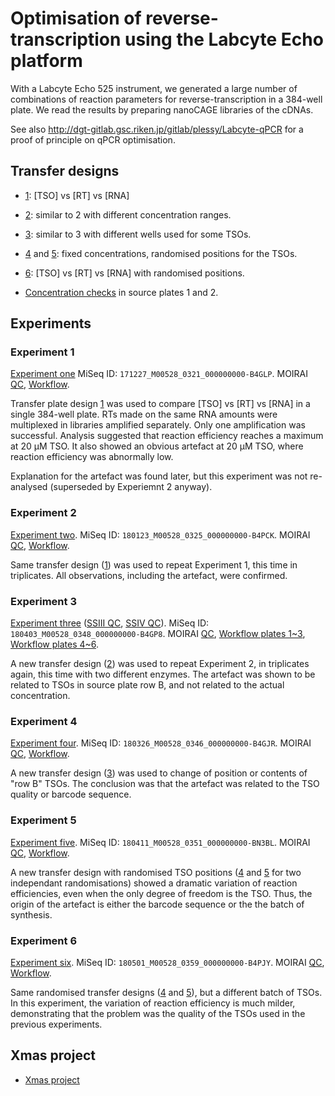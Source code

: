 Optimisation of reverse-transcription using the Labcyte Echo platform
=====================================================================

With a Labcyte Echo 525 instrument, we generated a large number of combinations
of reaction parameters for reverse-transcription in a 384-well plate.  We
read the results by preparing nanoCAGE libraries of the cDNAs.

See also <http://dgt-gitlab.gsc.riken.jp/gitlab/plessy/Labcyte-qPCR> for a proof
of principle on qPCR optimisation.


Transfer designs
----------------

 - [1](Labcyte-RT.md): [TSO] vs [RT] vs [RNA]
 - [2](Labcyte-RT2.md): similar to 2 with different concentration ranges.
 - [3](Labcyte-RT3.md): similar to 3 with different wells used for some TSOs.
 - [4](Labcyte-RT5.md) and [5](Labcyte-RT5.md): fixed concentrations, randomised positions for the TSOs.
 - [6](Labcyte-RT6.md]): [TSO] vs [RT] vs [RNA] with randomised positions.

 - [Concentration checks](TSO_concentration_check.md) in source plates 1 and 2.


Experiments
-----------
 
### Experiment 1
 
[Experiment one](Labcyte-RT_Data_Analysis.md)
MiSeq ID: `171227_M00528_0321_000000000-B4GLP`.
MOIRAI
  [QC](http://moirai.gsc.riken.jp/osc-fs_home/scratch/moirai/nanoCAGE2/project/Labcyte/171227_M00528_0321_000000000-B4GLP.paired_raw_quality_control2.20171228143720/171227_M00528_0321_000000000-B4GLP.paired_raw_quality_control2.20171228143720.html),
  [Workflow](http://moirai.gsc.riken.jp/osc-fs_home/scratch/moirai/nanoCAGE2/project/Labcyte/171227_M00528_0321_000000000-B4GLP.OP-WORKFLOW-CAGEscan-short-reads-v2.1~rc1.20180104125850/171227_M00528_0321_000000000-B4GLP.OP-WORKFLOW-CAGEscan-short-reads-v2.1~rc1.20180104125850.html).

Transfer plate design [1](Labcyte-RT.md) was used to compare [TSO] vs [RT] vs [RNA]
in a single 384-well plate.  RTs made on the same RNA amounts were multiplexed
in libraries amplified separately.  Only one amplification was successful.  Analysis
suggested that reaction efficiency reaches a maximum at 20 μM TSO.  It also
showed an obvious artefact at 20 μM TSO, where reaction efficiency was abnormally low.

Explanation for the artefact was found later, but this experiment was not re-analysed
(superseded by Experiemnt 2 anyway).


### Experiment 2

[Experiment two](Labcyte-RT_Data_Analysis_2.md).
MiSeq ID: `180123_M00528_0325_000000000-B4PCK`.
MOIRAI
  [QC](http://moirai.gsc.riken.jp/osc-fs_home/scratch/moirai/nanoCAGE2/project/Labcyte/180123_M00528_0325_000000000-B4PCK.paired_raw_quality_control2.20180124101336/180123_M00528_0325_000000000-B4PCK.paired_raw_quality_control2.20180124101336.html),
  [Workflow](http://moirai.gsc.riken.jp/osc-fs_home/scratch/moirai/nanoCAGE2/project/Labcyte/180123_M00528_0325_000000000-B4PCK.OP-WORKFLOW-CAGEscan-short-reads-v2.1~rc1.20180124102551/180123_M00528_0325_000000000-B4PCK.OP-WORKFLOW-CAGEscan-short-reads-v2.1~rc1.20180124102551.html).

Same transfer design ([1](Labcyte-RT.md)) was used to repeat Experiment 1,
this time in triplicates.  All observations, including the artefact, were
confirmed.


### Experiment 3

[Experiment three](Labcyte-RT_Data_Analysis_3merge.md)
   ([SSIII QC](Labcyte-RT_Data_Analysis_3a.md),
   [SSIV QC](Labcyte-RT_Data_Analysis_3b.md)).
MiSeq ID: `180403_M00528_0348_000000000-B4GP8`.
MOIRAI
 [QC](http://moirai.gsc.riken.jp/osc-fs_home/scratch/moirai/nanoCAGE2/project/Labcyte/180403_M00528_0348_000000000-B4GP8.paired_raw_quality_control2.20180404155647/180403_M00528_0348_000000000-B4GP8.paired_raw_quality_control2.20180404155647.html),
 [Workflow plates 1~3](http://moirai.gsc.riken.jp/osc-fs_home/scratch/moirai/nanoCAGE2/project/Labcyte/180403_M00528_0348_000000000-B4GP8_p123.OP-WORKFLOW-CAGEscan-short-reads-v2.1~rc1.20180409105009/180403_M00528_0348_000000000-B4GP8_p123.OP-WORKFLOW-CAGEscan-short-reads-v2.1~rc1.20180409105009.html),
 [Workflow plates 4~6](http://moirai.gsc.riken.jp/osc-fs_home/scratch/moirai/nanoCAGE2/project/Labcyte/180403_M00528_0348_000000000-B4GP8_p456.OP-WORKFLOW-CAGEscan-short-reads-v2.1~rc1.20180411094125/180403_M00528_0348_000000000-B4GP8_p456.OP-WORKFLOW-CAGEscan-short-reads-v2.1~rc1.20180411094125.html).

A new transfer design ([2](Labcyte-RT2.md)) was used to repeat Experiment 2,
in triplicates again, this time with two different enzymes.  The artefact was
shown to be related to TSOs in source plate row B, and not related to the
actual concentration.


### Experiment 4

[Experiment four](Labcyte-RT_Data_Analysis_4.md). MiSeq ID: `180326_M00528_0346_000000000-B4GJR`.
MOIRAI
  [QC](http://moirai.gsc.riken.jp/osc-fs_home/scratch/moirai/nanoCAGE2/project/Labcyte/180326_M00528_0346_000000000-B4GJR.paired_raw_quality_control2.20180403111017/180326_M00528_0346_000000000-B4GJR.paired_raw_quality_control2.20180403111017.html),
  [Workflow](http://moirai.gsc.riken.jp/osc-fs_home/scratch/moirai/nanoCAGE2/project/Labcyte/180326_M00528_0346_000000000-B4GJR.OP-WORKFLOW-CAGEscan-short-reads-v2.1~rc1.20180329132046/180326_M00528_0346_000000000-B4GJR.OP-WORKFLOW-CAGEscan-short-reads-v2.1~rc1.20180329132046.html).
     
A new transfer design ([3](Labcyte-RT3.md)) was used to change of position
or contents of "row B" TSOs.  The conclusion was that the artefact was related
to the TSO quality or barcode sequence.


### Experiment 5
     
[Experiment five](Labcyte-RT_Data_Analysis_5.md).
MiSeq ID: `180411_M00528_0351_000000000-BN3BL`.
MOIRAI
  [QC](http://moirai.gsc.riken.jp/osc-fs_home/scratch/moirai/nanoCAGE2/project/Labcyte/180411_M00528_0351_000000000-BN3BL.paired_raw_quality_control2.20180412055341/180411_M00528_0351_000000000-BN3BL.paired_raw_quality_control2.20180412055341.html),
  [Workflow](http://moirai.gsc.riken.jp/osc-fs_home/scratch/moirai/nanoCAGE2/project/Labcyte/180411_M00528_0351_000000000-BN3BL.OP-WORKFLOW-CAGEscan-short-reads-v2.1.1.20180412203518/180411_M00528_0351_000000000-BN3BL.OP-WORKFLOW-CAGEscan-short-reads-v2.1.1.20180412203518.html).

A new transfer design with randomised TSO positions ([4](Labcyte-RT5.md) and
[5](Labcyte-RT5.md) for two independant randomisations) showed a dramatic
variation of reaction efficiencies, even when the only degree of freedom is the
TSO.  Thus, the origin of the artefact is either the barcode sequence or the
the batch of synthesis.


### Experiment 6

[Experiment six](Labcyte-RT_Data_Analysis_6.md).  MiSeq ID: `180501_M00528_0359_000000000-B4PJY`.
MOIRAI
  [QC](http://moirai.gsc.riken.jp/osc-fs_home/scratch/moirai/nanoCAGE2/project/Labcyte/180501_M00528_0359_000000000-B4PJY.paired_raw_quality_control2.20180502080443/180501_M00528_0359_000000000-B4PJY.paired_raw_quality_control2.20180502080443.html),
  [Workflow](http://moirai.gsc.riken.jp/osc-fs_home/scratch/moirai/nanoCAGE2/project/Labcyte/180501_M00528_0359_000000000-B4PJY.OP-WORKFLOW-CAGEscan-short-reads-v2.1.2.20180502081812/180501_M00528_0359_000000000-B4PJY.OP-WORKFLOW-CAGEscan-short-reads-v2.1.2.20180502081812.html).

Same randomised transfer designs ([4](Labcyte-RT5.md) and
[5](Labcyte-RT5.md)), but a different batch of TSOs.  In this experiment, the
variation of reaction efficiency is much milder, demonstrating that the problem
was the quality of the TSOs used in the previous experiments.


Xmas project
------------

 - [Xmas project](Xmas.md)

